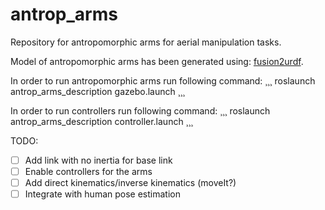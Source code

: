 # antrop_arms

Repository for antropomorphic arms for aerial manipulation tasks. 

Model of antropomorphic arms has been generated using: [fusion2urdf](https://github.com/syuntoku14/fusion2urdf/blob/master/URDF_Exporter/URDF_Exporter.py). 

In order to run antropomorphic arms run following command: 
¸¸¸ 
roslaunch antrop_arms_description gazebo.launch
¸¸¸

In order to run controllers run following command: 
¸¸¸
roslaunch antrop_arms_description controller.launch
¸¸¸

TODO: 
- [ ] Add link with no inertia for base link 
- [ ] Enable controllers for the arms
- [ ] Add direct kinematics/inverse kinematics (moveIt?) 
- [ ] Integrate with human pose estimation 
